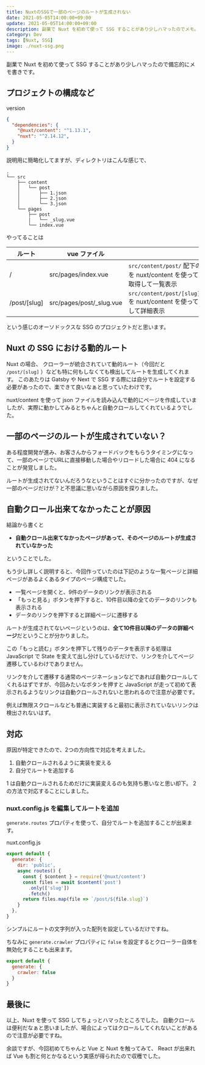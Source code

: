 ```yaml
---
title: NuxtのSSGで一部のページのルートが生成されない
date: 2021-05-05T14:00:00+09:00
update: 2021-05-05T14:00:00+09:00
description: 副業で Nuxt を初めて使って SSG することがあり少しハマったのでメモ。
category: Dev
tags: [Nuxt, SSG]
image: ./nuxt-ssg.png
---
```


副業で Nuxt を初めて使って SSG することがあり少しハマったので備忘的にメモ書きです。

## プロジェクトの構成など

version

```json
{
  "dependencies": {
    "@nuxt/content": "^1.13.1",
    "nuxt": "^2.14.12",
  }
}
```

説明用に簡略化してますが、ディレクトリはこんな感じで、

```text
.
└── src
    ├── content
    │   └── post
    │       ├── 1.json
    │       ├── 2.json
    │       └── 3.json
    └── pages
        ├── post
        |   └── _slug.vue
        └── index.vue
```

やってることは

| ルート | vue ファイル |  |
| --- | --- | --- |
| / | src/pages/index.vue | `src/content/post/` 配下の json を nuxt/content を使って全て取得して一覧表示 |
| /post/[slug] | src/pages/post/_slug.vue | `src/content/post/[slug].json` を nuxt/content を使って取得して詳細表示 |

という感じのオーソドックスな SSG のプロジェクトだと思います。

## Nuxt の SSG における動的ルート

Nuxt の場合、 クローラーが統合されていて動的ルート（今回だと `/post/[slug]` ）なども特に何もしなくても検出してルートを生成してくれます。
このあたりは Gatsby や Next で SSG する際には自分でルートを設定する必要があったので、楽できて良いなぁと思っていたわけです。

nuxt/content を使って json ファイルを読み込んで動的にページを作成していましたが、実際に動かしてみるとちゃんと自動クロールしてくれているようでした。

## 一部のページのルートが生成されていない？

ある程度開発が進み、お客さんからフォードバックをもらうタイミングになって、一部のページでURLに直接移動した場合やリロードした場合に 404 になることが発覚しました。

ルートが生成されてないんだろうなということはすぐに分かったのですが、なぜ一部のページだけが？と不思議に思いながら原因を探りました。

## 自動クロール出来てなかったことが原因

結論から書くと

- **自動クロール出来てなかったページがあって、そのページのルートが生成されていなかった**

ということでした。

もう少し詳しく説明すると、今回作っていたのは下記のような一覧ページと詳細ページがあるよくあるタイプのページ構成でした。

- 一覧ページを開くと、9件のデータのリンクが表示される
- 「もっと見る」ボタンを押下すると、10件目以降の全てのデータのリンクも表示される
- データのリンクを押下すると詳細ページに遷移する

ルートが生成されてないページというのは、**全て10件目以降のデータの詳細ページ**だということが分かりました。

この「もっと読む」ボタンを押下して残りのデータを表示する処理は JavaScript で State を変えて出し分けしているだけで、リンクを介してページ遷移しているわけでありません。

リンクを介して遷移する通常のページネーションなどであれば自動クロールしてくれるはずですが、今回みたいなボタンを押すと JavaScript が走って初めて表示されるようなリンクは自動クロールされないと思われるので注意が必要です。

例えば無限スクロールなども普通に実装すると最初に表示されていないリンクは検出されないはず。

## 対応

原因が特定できたので、2つの方向性で対応を考えました。

1. 自動クロールされるように実装を変える
2. 自分でルートを追加する

1 は自動クロールされるためだけに実装変えるのも気持ち悪いなと思い却下。
2 の方法で対応することにしました。

### nuxt.config.js を編集してルートを追加

`generate.routes` プロパティを使って、自分でルートを追加することが出来ます。

nuxt.config.js

```js
export default {
  generate: {
    dir: 'public',
    async routes() {
      const { $content } = require('@nuxt/content')
      const files = await $content('post')
        .only(['slug'])
        .fetch()
      return files.map(file => `/post/${file.slug}`)
    }
  },
}
```

シンプルにルートの文字列が入った配列を設定しているだけですね。

ちなみに `generate.crawler` プロパティに `false` を設定するとクローラー自体を無効化することも出来ます。

```js
export default {
  generate: {
    crawler: false
  }
}
```

## 最後に

以上、Nuxt を使って SSG してちょっとハマったところでした。
自動クロールは便利だなぁと思いましたが、場合によってはクロールしてくれないことがあるので注意が必要ですね。

余談ですが、今回初めてちゃんと Vue と Nuxt を触ってみて、 React が出来れば Vue も割と何とかなるという実感が得られたので収穫でした。
